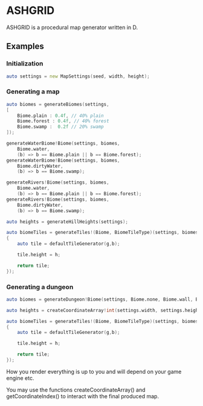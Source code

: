 # ASHGRID

ASHGRID is a procedural map generator written in D.

## Examples

### Initialization

```d
auto settings = new MapSettings(seed, width, height);
```

### Generating a map

```d
auto biomes = generateBiomes(settings,
[
    Biome.plain : 0.4f, // 40% plain
    Biome.forest : 0.4f, // 40% forest
    Biome.swamp :  0.2f // 20% swamp
]);

generateWaterBiome!Biome(settings, biomes,
    Biome.water,
    (b) => b == Biome.plain || b == Biome.forest);
generateWaterBiome!Biome(settings, biomes,
    Biome.dirtyWater,
    (b) => b == Biome.swamp);

generateRivers!Biome(settings, biomes,
    Biome.water,
    (b) => b == Biome.plain || b == Biome.forest);
generateRivers!Biome(settings, biomes,
    Biome.dirtyWater,
    (b) => b == Biome.swamp);

auto heights = generateHillHeights(settings);

auto biomeTiles = generateTiles!(Biome, BiomeTileType)(settings, biomes, heights, (g,b,h)
{
    auto tile = defaultTileGenerator(g,b);

    tile.height = h;

    return tile;
});
```

### Generating a dungeon

```d
auto biomes = generateDungeon!Biome(settings, Biome.none, Biome.wall, Biome.plain);

auto heights = createCoordinateArray!int(settings.width, settings.height);

auto biomeTiles = generateTiles!(Biome, BiomeTileType)(settings, biomes, heights, (g,b,h)
{
    auto tile = defaultTileGenerator(g,b);

    tile.height = h;

    return tile;
});
```

How you render everything is up to you and will depend on your game engine etc.

You may use the functions createCoordinateArray() and getCoordinateIndex() to interact with the final produced map.
